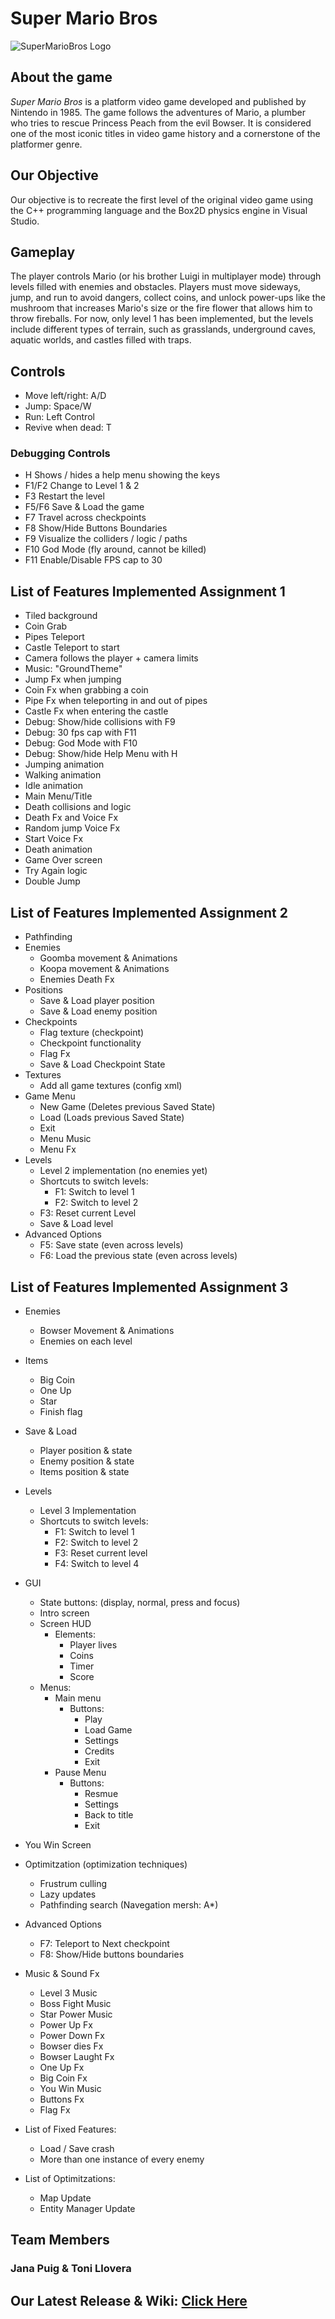 # Super Mario Bros 
![SuperMarioBros Logo](https://upload.wikimedia.org/wikipedia/commons/2/2b/Super_Mario_Bros._Logo.svg)

## About the game
_Super Mario Bros_ is a platform video game developed and published by Nintendo in 1985. The game follows the adventures of Mario, a plumber who tries to rescue Princess Peach from the evil Bowser. It is considered one of the most iconic titles in video game history and a cornerstone of the platformer genre.

## Our Objective
Our objective is to recreate the first level of the original video game using the C++ programming language and the Box2D physics engine in Visual Studio.

## Gameplay
The player controls Mario (or his brother Luigi in multiplayer mode) through levels filled with enemies and obstacles. Players must move sideways, jump, and run to avoid dangers, collect coins, and unlock power-ups like the mushroom that increases Mario's size or the fire flower that allows him to throw fireballs. 
For now, only level 1 has been implemented, but the levels include different types of terrain, such as grasslands, underground caves, aquatic worlds, and castles filled with traps.

## Controls
* Move left/right: A/D
* Jump: Space/W
* Run: Left Control
* Revive when dead: T

### Debugging Controls
* H Shows / hides a help menu showing the keys
* F1/F2 Change to Level 1 & 2
* F3 Restart the level
* F5/F6 Save & Load the game
* F7 Travel across checkpoints
* F8 Show/Hide Buttons Boundaries
* F9 Visualize the colliders / logic / paths
* F10 God Mode (fly around, cannot be killed)
* F11 Enable/Disable FPS cap to 30

## List of Features Implemented Assignment 1 
* Tiled background
* Coin Grab
* Pipes Teleport
* Castle Teleport to start
* Camera follows the player + camera limits
* Music: "GroundTheme"
* Jump Fx when jumping
* Coin Fx when grabbing a coin
* Pipe Fx when teleporting in and out of pipes
* Castle Fx when entering the castle
* Debug: Show/hide collisions with F9
* Debug: 30 fps cap with F11
* Debug: God Mode with F10
* Debug: Show/hide Help Menu with H
* Jumping animation
* Walking animation
* Idle animation
* Main Menu/Title
* Death collisions and logic
* Death Fx and Voice Fx
* Random jump Voice Fx
* Start Voice Fx
* Death animation
* Game Over screen
* Try Again logic
* Double Jump

## List of Features Implemented Assignment 2 
* Pathfinding
* Enemies
  * Goomba movement & Animations
  * Koopa movement & Animations
  * Enemies Death Fx
* Positions
  * Save & Load player position
  * Save & Load enemy position
* Checkpoints
  * Flag texture (checkpoint)
  * Checkpoint functionality
  * Flag Fx
  * Save & Load Checkpoint State
* Textures
  * Add all game textures (config xml)
* Game Menu
  * New Game (Deletes previous Saved State)
  * Load (Loads previous Saved State)
  * Exit
  * Menu Music
  * Menu Fx
* Levels
  * Level 2 implementation (no enemies yet)
  * Shortcuts to switch levels:
    * F1: Switch to level 1
    * F2: Switch to level 2
  * F3: Reset current Level
  * Save & Load level
* Advanced Options
  * F5: Save state (even across levels)
  * F6: Load the previous state (even across levels)

## List of Features Implemented Assignment 3 
* Enemies
  * Bowser Movement & Animations
  * Enemies on each level
* Items
  * Big Coin
  * One Up 
  * Star
  * Finish flag
* Save & Load
  * Player position & state
  * Enemy position & state
  * Items position & state
* Levels
  * Level 3 Implementation
  * Shortcuts to switch levels:
    * F1: Switch to level 1
    * F2: Switch to level 2
    * F3: Reset current level
    * F4: Switch to level 4
* GUI 
  * State buttons: (display, normal, press and focus)
  * Intro screen
  * Screen HUD
    * Elements:
      * Player lives
      * Coins
      * Timer
      * Score   
  * Menus:
    * Main menu
      * Buttons:
         * Play
         * Load Game
         * Settings
         * Credits
         * Exit
    * Pause Menu
      * Buttons:
         * Resmue
         * Settings
         * Back to title
         * Exit
* You Win Screen 
* Optimitzation (optimization techniques)
  * Frustrum culling
  * Lazy updates
  * Pathfinding search (Navegation mersh: A*)
* Advanced Options
  * F7: Teleport to Next checkpoint
  * F8: Show/Hide buttons boundaries
* Music & Sound Fx
  * Level 3 Music
  * Boss Fight Music
  * Star Power Music
  * Power Up Fx
  * Power Down Fx
  * Bowser dies Fx
  * Bowser Laught Fx
  * One Up Fx
  * Big Coin Fx
  * You Win Music
  * Buttons Fx
  * Flag Fx
    
* List of Fixed Features:
  * Load / Save crash
  * More than one instance of every enemy
    
* List of Optimitzations:
  *  Map Update
  *  Entity Manager Update
    
## Team Members
### Jana Puig & Toni Llovera
## Our Latest Release & Wiki: [Click Here](https://github.com/JanaPuig/Super-Mario-Bros/wiki/Release)
